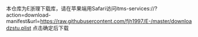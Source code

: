 本仓库为E浙理下载库，请在苹果端用Safari访问itms-services://?action=download-manifest&url=https://raw.githubusercontent.com/fjh1997/E-/master/downloadzstu.plist
点击确定后下载